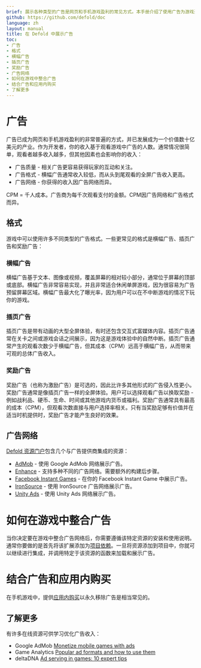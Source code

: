 ```yaml
---
brief: 展示各种类型的广告是网页和手机游戏盈利的常见方式。本手册介绍了使用广告为游戏盈利的多种方法。
github: https://github.com/defold/doc
language: zh
layout: manual
title: 在 Defold 中展示广告
toc:
- 广告
- 格式
- 横幅广告
- 插页广告
- 奖励广告
- 广告网络
- 如何在游戏中整合广告
- 结合广告和应用内购买
- 了解更多
---
```


# 广告

广告已成为网页和手机游戏盈利的非常普遍的方式，并已发展成为一个价值数十亿美元的产业。作为开发者，你的收入基于观看游戏中广告的人数。通常情况很简单，观看者越多收入越多，但其他因素也会影响你的收入：

* 广告质量 - 相关广告更容易获得玩家的互动和关注。
* 广告格式 - 横幅广告通常收入较低，而从头到尾观看的全屏广告收入更高。
* 广告网络 - 你获得的收入因广告网络而异。

<div class='sidenote' markdown='1'>
CPM = 千人成本。广告商为每千次观看支付的金额。CPM因广告网络和广告格式而异。
</div>

## 格式

游戏中可以使用许多不同类型的广告格式。一些更常见的格式是横幅广告、插页广告和奖励广告：

### 横幅广告

横幅广告基于文本、图像或视频，覆盖屏幕的相对较小部分，通常位于屏幕的顶部或底部。横幅广告非常容易实现，并且非常适合休闲单屏游戏，因为很容易为广告预留屏幕区域。横幅广告最大化了曝光率，因为用户可以在不中断游戏的情况下玩你的游戏。

### 插页广告

插页广告是带有动画的大型全屏体验，有时还包含交互式富媒体内容。插页广告通常在关卡之间或游戏会话之间展示，因为这是游戏体验中的自然中断。插页广告通常产生的观看次数少于横幅广告，但其成本（CPM）远高于横幅广告，从而带来可观的总体广告收入。

### 奖励广告

奖励广告（也称为激励广告）是可选的，因此比许多其他形式的广告侵入性更小。奖励广告通常是像插页广告一样的全屏体验。用户可以选择观看广告以换取奖励 - 例如战利品、硬币、生命、时间或其他游戏内货币或福利。奖励广告通常具有最高的成本（CPM），但观看次数直接与用户选择率相关。只有当奖励足够有价值并在适当时机提供时，奖励广告才能产生良好的效果。


## 广告网络

[Defold 资源门户](/tags/stars/ads/)包含几个与广告提供商集成的资源：

* [AdMob](https://defold.com/assets/admob-defold/) - 使用 Google AdMob 网络展示广告。
* [Enhance](https://defold.com/assets/enhance/) - 支持多种不同的广告网络。需要额外的构建后步骤。
* [Facebook Instant Games](https://defold.com/assets/facebookinstantgames/) - 在你的 Facebook Instant Game 中展示广告。
* [IronSource](https://defold.com/assets/ironsource/) - 使用 IronSource 广告网络展示广告。
* [Unity Ads](https://defold.com/assets/defvideoads/) - 使用 Unity Ads 网络展示广告。


# 如何在游戏中整合广告

当你决定要在游戏中整合广告网络后，你需要遵循该特定资源的安装和使用说明。通常你要做的是首先将该扩展添加为[项目依赖](/zh/manuals/libraries/#setting-up-library-dependencies)。一旦将资源添加到项目中，你就可以继续进行集成，并调用特定于该资源的函数来加载和展示广告。


# 结合广告和应用内购买

在手机游戏中，提供[应用内购买](/zh/manuals/iap)以永久移除广告是相当常见的。


## 了解更多

有许多在线资源可供学习优化广告收入：

* Google AdMob [Monetize mobile games with ads](https://admob.google.com/home/resources/monetize-mobile-game-with-ads/)
* Game Analytics [Popular ad formats and how to use them](https://gameanalytics.com/blog/popular-mobile-game-ad-formats.html)
* deltaDNA [Ad serving in games: 10 expert tips](https://deltadna.com/blog/ad-serving-in-games-10-tips/)